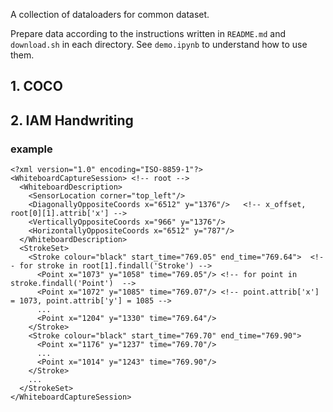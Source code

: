 A collection of dataloaders for common dataset.

Prepare data according to the instructions written in `README.md` and `download.sh` in each directory. See `demo.ipynb` to understand how to use them. 

## 1. COCO

## 2. IAM Handwriting

### example
```
<?xml version="1.0" encoding="ISO-8859-1"?>
<WhiteboardCaptureSession> <!-- root -->
  <WhiteboardDescription>
    <SensorLocation corner="top_left"/>
    <DiagonallyOppositeCoords x="6512" y="1376"/>   <!-- x_offset, root[0][1].attrib['x'] -->
    <VerticallyOppositeCoords x="966" y="1376"/>
    <HorizontallyOppositeCoords x="6512" y="787"/>
  </WhiteboardDescription>
  <StrokeSet>
    <Stroke colour="black" start_time="769.05" end_time="769.64">  <!-- for stroke in root[1].findall('Stroke') -->
      <Point x="1073" y="1058" time="769.05"/> <!-- for point in stroke.findall('Point')  -->
      <Point x="1072" y="1085" time="769.07"/> <!-- point.attrib['x'] = 1073, point.attrib['y'] = 1085 -->
      ...
      <Point x="1204" y="1330" time="769.64"/>
    </Stroke>
    <Stroke colour="black" start_time="769.70" end_time="769.90">
      <Point x="1176" y="1237" time="769.70"/>
      ...
      <Point x="1014" y="1243" time="769.90"/>
    </Stroke>
    ...
  </StrokeSet>
</WhiteboardCaptureSession>

```

